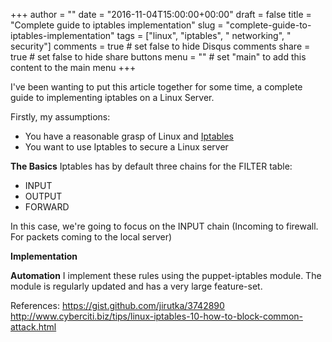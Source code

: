 +++
author = ""
date = "2016-11-04T15:00:00+00:00"
draft = false
title = "Complete guide to iptables implementation"
slug = "complete-guide-to-iptables-implementation"
tags = ["linux", "iptables", " networking", " security"]
comments = true     # set false to hide Disqus comments
share = true        # set false to hide share buttons
menu = ""           # set "main" to add this content to the main menu
+++

I've been wanting to put this article together for some time, a complete guide to implementing iptables on a Linux Server.

Firstly, my assumptions:
* You have a reasonable grasp of Linux and [Iptables](http://www.thegeekstuff.com/2011/01/iptables-fundamentals)
* You want to use Iptables to secure a Linux server

**The Basics**
Iptables has by default three chains for the FILTER table:
* INPUT
* OUTPUT
* FORWARD

In this case, we're going to focus on the INPUT chain (Incoming to firewall. For packets coming to the local server)

**Implementation**


**Automation**
I implement these rules using the puppet-iptables module. The module is regularly updated and has a very large feature-set. 

References:
https://gist.github.com/jirutka/3742890
http://www.cyberciti.biz/tips/linux-iptables-10-how-to-block-common-attack.html


